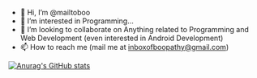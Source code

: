 - 👋 Hi, I’m @mailtoboo
- 👀 I’m interested in Programming...
- 💞️ I’m looking to collaborate on Anything related to Programming and Web Development (even interested in Android Development)
- 📫 How to reach me (mail me at inboxofboopathy@gmail.com)

[![Anurag's GitHub stats](https://github-readme-stats.vercel.app/api?username=mailtoboo&count_private=true)](https://github.com/anuraghazra/github-readme-stats)
